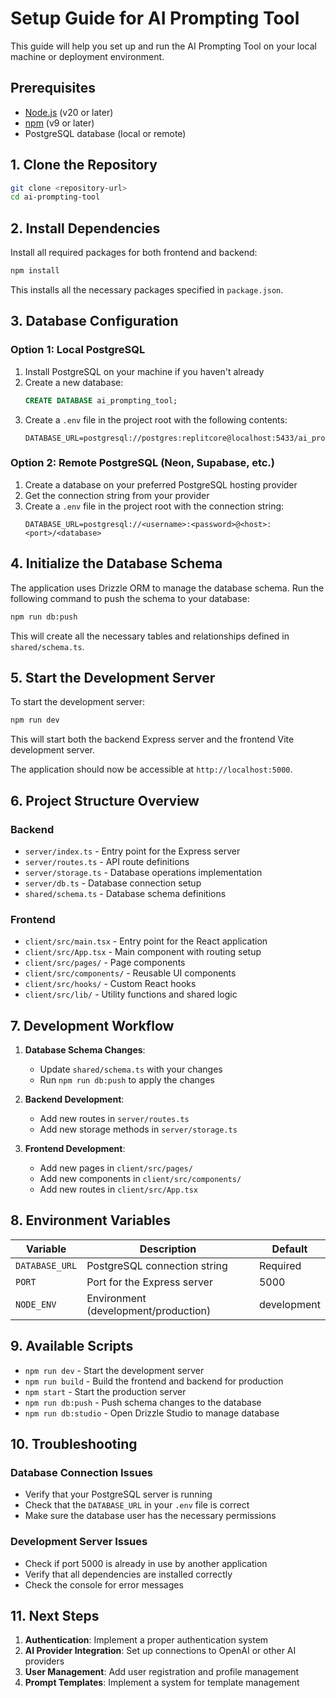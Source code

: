 # Setup Guide for AI Prompting Tool

This guide will help you set up and run the AI Prompting Tool on your local machine or deployment environment.

## Prerequisites

- [Node.js](https://nodejs.org/) (v20 or later)
- [npm](https://www.npmjs.com/) (v9 or later)
- PostgreSQL database (local or remote)

## 1. Clone the Repository

```bash
git clone <repository-url>
cd ai-prompting-tool
```

## 2. Install Dependencies

Install all required packages for both frontend and backend:

```bash
npm install
```

This installs all the necessary packages specified in `package.json`.

## 3. Database Configuration

### Option 1: Local PostgreSQL

1. Install PostgreSQL on your machine if you haven't already
2. Create a new database:
   ```sql
   CREATE DATABASE ai_prompting_tool;
   ```
3. Create a `.env` file in the project root with the following contents:
   ```
   DATABASE_URL=postgresql://postgres:replitcore@localhost:5433/ai_prompting_tool
   ```

### Option 2: Remote PostgreSQL (Neon, Supabase, etc.)

1. Create a database on your preferred PostgreSQL hosting provider
2. Get the connection string from your provider
3. Create a `.env` file in the project root with the connection string:
   ```
   DATABASE_URL=postgresql://<username>:<password>@<host>:<port>/<database>
   ```

## 4. Initialize the Database Schema

The application uses Drizzle ORM to manage the database schema. Run the following command to push the schema to your database:

```bash
npm run db:push
```

This will create all the necessary tables and relationships defined in `shared/schema.ts`.

## 5. Start the Development Server

To start the development server:

```bash
npm run dev
```

This will start both the backend Express server and the frontend Vite development server.

The application should now be accessible at `http://localhost:5000`.

## 6. Project Structure Overview

### Backend

- `server/index.ts` - Entry point for the Express server
- `server/routes.ts` - API route definitions
- `server/storage.ts` - Database operations implementation
- `server/db.ts` - Database connection setup
- `shared/schema.ts` - Database schema definitions

### Frontend

- `client/src/main.tsx` - Entry point for the React application
- `client/src/App.tsx` - Main component with routing setup
- `client/src/pages/` - Page components
- `client/src/components/` - Reusable UI components
- `client/src/hooks/` - Custom React hooks
- `client/src/lib/` - Utility functions and shared logic

## 7. Development Workflow

1. **Database Schema Changes**:
   - Update `shared/schema.ts` with your changes
   - Run `npm run db:push` to apply the changes

2. **Backend Development**:
   - Add new routes in `server/routes.ts`
   - Add new storage methods in `server/storage.ts`

3. **Frontend Development**:
   - Add new pages in `client/src/pages/`
   - Add new components in `client/src/components/`
   - Add new routes in `client/src/App.tsx`

## 8. Environment Variables

| Variable | Description | Default |
|----------|-------------|---------|
| `DATABASE_URL` | PostgreSQL connection string | Required |
| `PORT` | Port for the Express server | 5000 |
| `NODE_ENV` | Environment (development/production) | development |

## 9. Available Scripts

- `npm run dev` - Start the development server
- `npm run build` - Build the frontend and backend for production
- `npm start` - Start the production server
- `npm run db:push` - Push schema changes to the database
- `npm run db:studio` - Open Drizzle Studio to manage database

## 10. Troubleshooting

### Database Connection Issues

- Verify that your PostgreSQL server is running
- Check that the `DATABASE_URL` in your `.env` file is correct
- Make sure the database user has the necessary permissions

### Development Server Issues

- Check if port 5000 is already in use by another application
- Verify that all dependencies are installed correctly
- Check the console for error messages

## 11. Next Steps

1. **Authentication**: Implement a proper authentication system
2. **AI Provider Integration**: Set up connections to OpenAI or other AI providers
3. **User Management**: Add user registration and profile management
4. **Prompt Templates**: Implement a system for template management